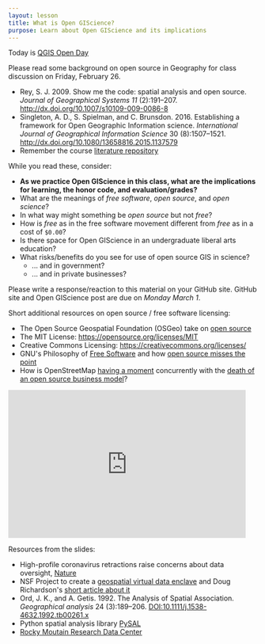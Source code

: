 ```yaml
---
layout: lesson
title: What is Open GIScience?
purpose: Learn about Open GIScience and its implications
---
```


Today is [QGIS Open Day](https://github.com/qgis/QGIS/wiki/QHF-February-2021)

Please read some background on open source in Geography for class discussion on Friday, February 26.

- Rey, S. J. 2009. Show me the code: spatial analysis and open source. *Journal of Geographical Systems 11* (2):191–207. http://dx.doi.org/10.1007/s10109-009-0086-8
- Singleton, A. D., S. Spielman, and C. Brunsdon. 2016. Establishing a framework for Open Geographic Information science. *International Journal of Geographical Information Science* 30 (8):1507–1521. http://dx.doi.org/10.1080/13658816.2015.1137579
- Remember the course [literature repository](https://github.com/GIS4DEV/literature)

While you read these, consider:
- **As we practice Open GIScience in this class, what are the implications for learning, the honor code, and evaluation/grades?**
- What are the meanings of *free software*, *open source*, and *open science*?
- In what way might something be *open source* but not *free*?
- How is *free* as in the free software movement different from *free* as in a cost of `$0.00`?
- Is there space for Open GIScience in an undergraduate liberal arts education?
- What risks/benefits do you see for use of open source GIS in science?
  - ... and in government?
  - ... and in private businesses?

Please write a response/reaction to this material on your GitHub site. GitHub site and Open GIScience post are due on *Monday March 1*.

Short additional resources on open source / free software licensing:
- The Open Source Geospatial Foundation (OSGeo) take on [open source](https://www.osgeo.org/about/what-is-open-source/)
- The MIT License: https://opensource.org/licenses/MIT 
- Creative Commons Licensing: https://creativecommons.org/licenses/
- GNU's Philosophy of [Free Software](https://www.gnu.org/philosophy/free-sw.en.html) and how [open source misses the point](https://www.gnu.org/philosophy/open-source-misses-the-point.html)
- How is OpenStreetMap [having a moment](https://joemorrison.medium.com/openstreetmap-is-having-a-moment-dcc7eef1bb01) concurrently with the [death of an open source business model](https://joemorrison.medium.com/death-of-an-open-source-business-model-62bc227a7e9b)?

<iframe src="https://docs.google.com/presentation/d/e/2PACX-1vRrspcy_84-p4gkNj5I1QLfVtiDdSub7Z8PHRU-pfjJaozepUzG8KLUhZqBELSgOG-XJ-eZa7O5JCMz/embed?start=false&loop=false&delayms=15000" frameborder="0" width="480" height="299" allowfullscreen="true" mozallowfullscreen="true" webkitallowfullscreen="true"></iframe><br>


Resources from the slides:
- High-profile coronavirus retractions raise concerns about data oversight, [Nature](https://www.nature.com/articles/d41586-020-01695-w)
- NSF Project to create a [geospatial virtual data enclave](https://www.nsf.gov/awardsearch/showAward?AWD_ID=1832465&HistoricalAwards=false) and Doug Richardson's [short article about it](https://www.esri.com/about/newsroom/arcnews/dealing-with-geoprivacy-and-confidential-geospatial-data/)
- Ord, J. K., and A. Getis. 1992. The Analysis of Spatial Association. *Geographical analysis* 24 (3):189–206. [DOI:10.1111/j.1538-4632.1992.tb00261.x](https://doi.org/10.1111/j.1538-4632.1992.tb00261.x)
- Python spatial analysis library [PySAL](https://pysal.org/) 
- [Rocky Moutain Research Data Center](https://www.census.gov/about/adrm/fsrdc/locations/rocky-mountain.html)
